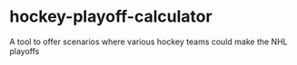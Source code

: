 # hockey-playoff-calculator
A tool to offer scenarios where various hockey teams could make the NHL playoffs
